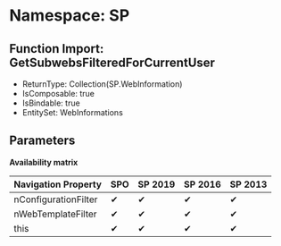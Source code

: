 # Namespace: SP

## Function Import: GetSubwebsFilteredForCurrentUser

- ReturnType: Collection(SP.WebInformation)
- IsComposable: true
- IsBindable: true
- EntitySet: WebInformations

## Parameters

**Availability matrix**

Navigation Property | SPO | SP 2019 | SP 2016 | SP 2013
----------|-----|---------|---------|--------
nConfigurationFilter | ✔ | ✔ | ✔ | ✔
nWebTemplateFilter | ✔ | ✔ | ✔ | ✔
this | ✔ | ✔ | ✔ | ✔
